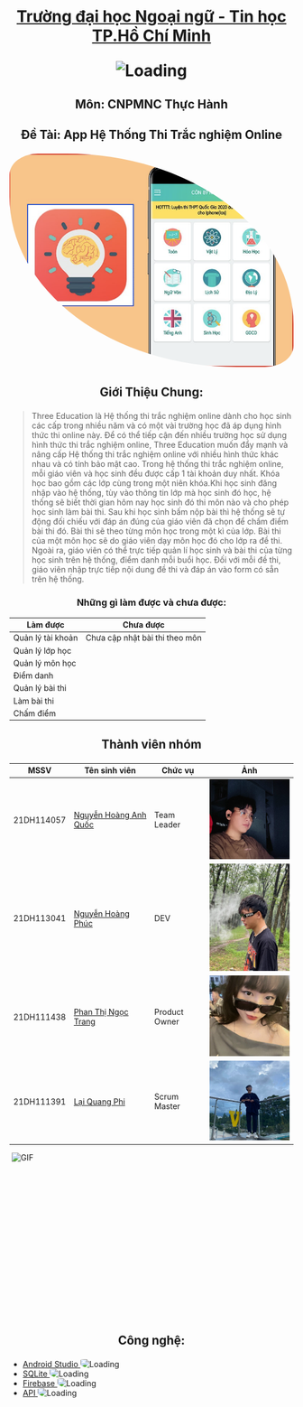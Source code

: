 ﻿#  <p align="center"> [Trường đại học Ngoại ngữ - Tin học TP.Hồ Chí Minh](https://huflit.edu.vn/)  <p align="center"> <img src="https://cdn.haitrieu.com/wp-content/uploads/2021/09/Logo-DH-Ngoai-Ngu-Tin-Hoc-HUFLIT.png" alt="Loading" width="150"> </p>
## <p align="center"> Môn: CNPMNC Thực Hành
## <p align="center"> Đề Tài: App Hệ Thống Thi Trắc nghiệm Online  
<p align="center"> <img src="quiz.png" alt="Loading" width="600" style ="border-radius:10% 80%;" > </p>

## <p align="center"> Giới Thiệu Chung:
> Three Education là Hệ thống thi trắc nghiệm online dành cho học sinh các cấp trong nhiều năm và có một vài trường học đã áp dụng hình thức thi online này. Để có thể tiếp cận đến nhiều trường học sử dụng hình thức thi trắc nghiệm online, Three Education muốn đẩy mạnh và nâng cấp Hệ thống thi trắc nghiệm online với nhiều hình thức khác nhau và có tính bảo mật cao. 
Trong hệ thống thi trắc nghiệm online, mỗi giáo viên và học sinh đều được cấp 1 tài khoản duy nhất. Khóa học bao gồm các lớp cùng trong một niên khóa.Khi học sinh đăng nhập vào hệ thống, tùy vào thông tin lớp mà học sinh đó học, hệ thống sẽ biết thời gian hôm nay học sinh đó thi môn nào và cho phép học sinh làm bài thi. Sau khi học sinh bấm nộp bài thì hệ thống sẽ tự động đối chiếu với đáp án đúng của giáo viên đã chọn để chấm điểm bài thi đó. Bài thi sẽ theo từng môn học trong một kì của lớp. Bài thi của một môn học sẽ do giáo viên dạy môn học đó cho lớp ra đề thi.
Ngoài ra, giáo viên có thể trực tiếp quản lí học sinh và bài thi của từng học sinh trên hệ thống, điểm danh mỗi buổi học. Đối với mỗi đề thi, giáo viên nhập trực tiếp nội dung đề thi và đáp án vào form có sẵn trên hệ thống.

### <p align="center"> Những gì làm được và chưa được:
| Làm được| Chưa được |
|-----------------------------------------|------------------------------------------------------------|
| Quản lý tài khoản | Chưa cập nhật bài thi theo môn |
| Quản lý lớp học | 
| Quản lý môn học |
| Điểm danh | 
| Quản lý bài thi | 
| Làm bài thi | 
| Chấm điểm |



## <p align="center"> Thành viên nhóm
| MSSV | Tên sinh viên | Chức vụ | Ảnh|
|--------|------------------------|-----------------------------|------------------------------------------------------------------|
| 21DH114057 | [ Nguyễn Hoàng Anh Quốc](https://github.com/AqGzs) | Team Leader | <img src="aq.jpg" alt="Size Limit CLI" width="200"> |
| 21DH113041  | [ Nguyễn Hoàng Phúc ](https://github.com/hoangphuc210103) | DEV |  <img src="phuc.jpg" alt="Size Limit CLI" width="200"> |
| 21DH111438 | [ Phan Thị Ngọc Trang ](https://github.com/ngoctrang1903) | Product Owner|  <img src="trang.jpg" alt="Size Limit CLI" width="200"> |
| 21DH111391 | [ Lại Quang Phi ](https://github.com/quangphi98) | Scrum Master |  <img src="phi.jpg" alt="Size Limit CLI" width="200"> |

<img align="right" alt="GIF" src="https://github.com/abhisheknaiidu/abhisheknaiidu/blob/master/code.gif?raw=true" width="500" height="320" />

## <p align="center"> Công nghệ:
- [ Android Studio ](https://developer.android.com/) <img src="https://pbs.twimg.com/media/FwMqYA-WIA0E6Rw.jpg:large" alt="Loading" width="20" style ="border-radius:10% 50%;" />
- [ SQLite ](https://www.sqlite.org/index.html) <img src="https://upload.wikimedia.org/wikipedia/commons/thumb/9/97/Sqlite-square-icon.svg/2048px-Sqlite-square-icon.svg.png" alt="Loading" width="20" style ="border-radius:10% 50%;" />
- [ Firebase ](https://firebase.google.com/) <img src="https://cdn.dribbble.com/users/528264/screenshots/3140440/media/5f34fd1aa2ebfaf2cd548bafeb021c8f.png" alt="Loading" width="20" style ="border-radius:10% 50%;" />
- [ API ](https://mona.media/api-la-gi/) <img src="https://t4.ftcdn.net/jpg/03/22/95/69/360_F_322956978_9ESBVewTYdhSu9G6qf2JazX9tUsdh53g.jpg" alt="Loading" width="20" style ="border-radius:10% 50%;" />


